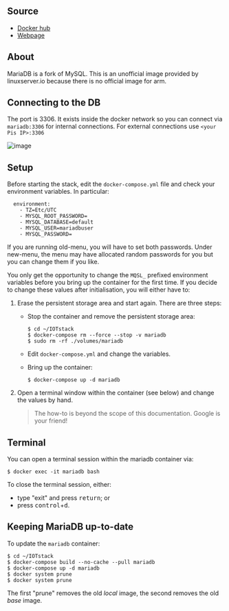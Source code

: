 ## Source
* [Docker hub](https://hub.docker.com/r/linuxserver/mariadb/)
* [Webpage](https://mariadb.org/)

## About

MariaDB is a fork of MySQL. This is an unofficial image provided by linuxserver.io because there is no official image for arm.

## Connecting to the DB

The port is 3306. It exists inside the docker network so you can connect via `mariadb:3306` for internal connections. For external connections use `<your Pis IP>:3306`

![image](https://user-images.githubusercontent.com/46672225/69734358-7f030800-1137-11ea-9874-7d2c86b3d239.png)

## Setup

Before starting the stack, edit the `docker-compose.yml` file and check your environment variables. In particular:

```
  environment:
    - TZ=Etc/UTC
    - MYSQL_ROOT_PASSWORD=
    - MYSQL_DATABASE=default
    - MYSQL_USER=mariadbuser
    - MYSQL_PASSWORD=
```

If you are running old-menu, you will have to set both passwords. Under new-menu, the menu may have allocated random passwords for you but you can change them if you like.

You only get the opportunity to change the `MQSL_` prefixed environment variables before you bring up the container for the first time. If you decide to change these values after initialisation, you will either have to:

1. Erase the persistent storage area and start again. There are three steps:

	* Stop the container and remove the persistent storage area:

		```
		$ cd ~/IOTstack
		$ docker-compose rm --force --stop -v mariadb
		$ sudo rm -rf ./volumes/mariadb
		```
		
	* Edit `docker-compose.yml` and change the variables.
	* Bring up the container:
	
		```
		$ docker-compose up -d mariadb 
		```

2. Open a terminal window within the container (see below) and change the values by hand.

	> The how-to is beyond the scope of this documentation. Google is your friend!

## Terminal

You can open a terminal session within the mariadb container via:

```
$ docker exec -it mariadb bash
```

To close the terminal session, either:

* type "exit" and press <kbd>return</kbd>; or
* press <kbd>control</kbd>+<kbd>d</kbd>.

## Keeping MariaDB up-to-date

To update the `mariadb` container:

```
$ cd ~/IOTstack
$ docker-compose build --no-cache --pull mariadb
$ docker-compose up -d mariadb
$ docker system prune
$ docker system prune
```

The first "prune" removes the old *local* image, the second removes the old *base* image.
